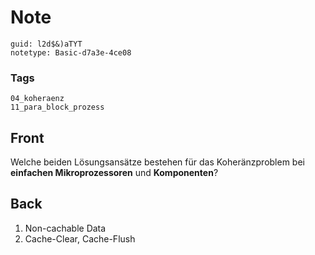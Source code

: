 # Note
```
guid: l2d$&)aTYT
notetype: Basic-d7a3e-4ce08
```

### Tags
```
04_koheraenz
11_para_block_prozess
```

## Front
Welche beiden Lösungsansätze bestehen für das Koheränzproblem bei
<b>einfachen Mikroprozessoren</b> und <b>Komponenten</b>?

## Back
<ol>
  <li>Non-cachable Data
  <li>Cache-Clear, Cache-Flush
</ol>
